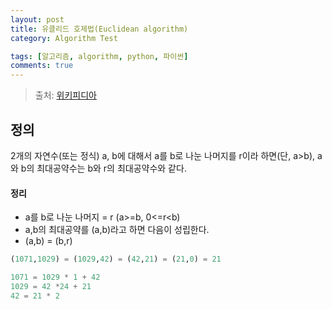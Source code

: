 ```yaml
---
layout: post
title: 유클리드 호제법(Euclidean algorithm)
category: Algorithm Test

tags: [알고리즘, algorithm, python, 파이썬]
comments: true
---
```

> 출처: [위키피디아](https://ko.wikipedia.org/wiki/%EC%9C%A0%ED%81%B4%EB%A6%AC%EB%93%9C_%ED%98%B8%EC%A0%9C%EB%B2%95#%EC%A0%95%EC%88%98%EC%9D%98_%EA%B2%BD%EC%9A%B0)

## 정의
2개의 자연수(또는 정식) a, b에 대해서 a를 b로 나눈 나머지를 r이라 하면(단, a>b), a와 b의 최대공약수는 b와 r의 최대공약수와 같다. 

#### 정리
- a를 b로 나눈 나머지 = r (a>=b, 0<=r<b)
- a,b의 최대공약를 (a,b)라고 하면 다음이 성립한다.
- (a,b) = (b,r)

```python
(1071,1029) = (1029,42) = (42,21) = (21,0) = 21

1071 = 1029 * 1 + 42
1029 = 42 *24 + 21
42 = 21 * 2
```
